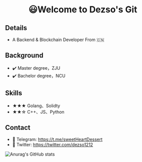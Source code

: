  <center>
     <h1>😃Welcome to Dezso's Git</h1>
 </center>

 ## Details

 - A Backend & Blockchain Developer From :cn:

## Background

- :heavy_check_mark: Master degree，ZJU
- :heavy_check_mark: Bachelor degree，NCU

## Skills

- ★★★ Golang、Solidty
- ★★☆ C++、JS、Python 

## Contact

-  🔎 Telegram: https://t.me/sweetHeartDessert
- 🔎 Twitter: https://twitter.com/dezso1212

![Anurag's GitHub stats](https://github-readme-stats.vercel.app/api?username=DessertHeart&show_icons=true&theme=merko)

